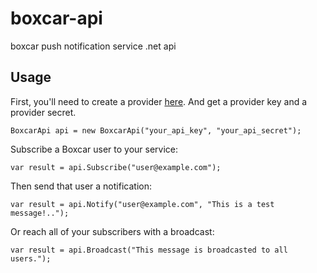 boxcar-api
==========
boxcar push notification service .net api

Usage
-----------------
First, you'll need to create a provider [here](http://boxcar.io/site/providers). 
And get a provider key and a provider secret. 

    BoxcarApi api = new BoxcarApi("your_api_key", "your_api_secret");
    
Subscribe a Boxcar user to your service:
    
    var result = api.Subscribe("user@example.com");

Then send that user a notification:

	var result = api.Notify("user@example.com", "This is a test message!..");
        
Or reach all of your subscribers with a broadcast:

    var result = api.Broadcast("This message is broadcasted to all users.");